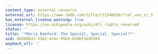```yaml
---
content_type: external-resource
external_url: https://www.imdb.com/title/tt2546038/?ref_=nv_sr_3
has_external_license_warning: true
license: https://en.wikipedia.org/wiki/All_rights_reserved
status: ''
title: '*Maria Bamford: The Special, Special, Special!*'
uid: 0e889831-5562-4cbc-95b2-03d6f1bd5369
wayback_url: ''
---
```

